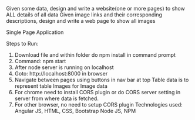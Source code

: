 Given some data, design and write a website(one or more pages) to show ALL details of all data
Given image links and their corresponding descriptions, design and write a web page to show all images


Single Page Application

Steps to Run:
1.	Download file and within folder do npm install in command prompt
2.	Command: npm start
3.	After node server is running on localhost
4.	Goto: http://localhost:8000 in browser
5.	Navigate between pages using buttons in nav bar at top
Table data is to represent table
Images for Image data
6.	For chrome need to install CORS plugin or do CORS server setting in server from where data is fetched.
7.	For other browser, no need to setup CORS plugin
Technologies used:
Angular JS, HTML, CSS, Bootstrap
Node JS, NPM

